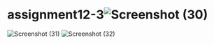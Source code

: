 # assignment12-3![Screenshot (30)](https://user-images.githubusercontent.com/113255348/203852084-c6424e10-485e-4be2-8a0a-d34dffd3c27e.png)
![Screenshot (31)](https://user-images.githubusercontent.com/113255348/203852091-79b58d0f-f0f2-4224-a33a-18c9f9f67071.png)
![Screenshot (32)](https://user-images.githubusercontent.com/113255348/203852096-5d796304-e3c7-4db6-9993-1ca6272e8683.png)

